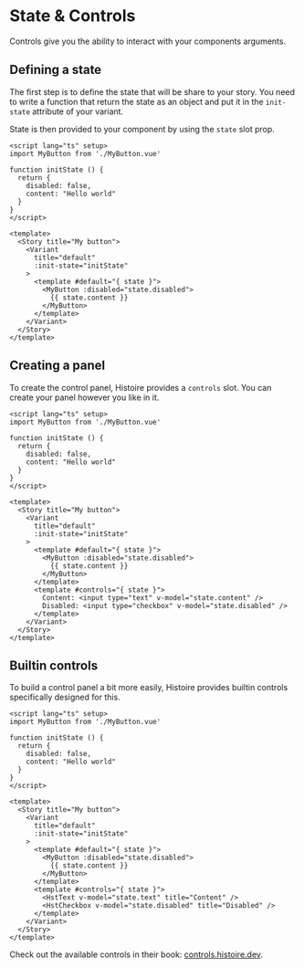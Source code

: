 # State & Controls

Controls give you the ability to interact with your components arguments.

## Defining a state

The first step is to define the state that will be share to your story. You need to write a function that return the state as an object and put it in the `init-state` attribute of your variant.

State is then provided to your component by using the `state` slot prop.

```vue{4-9,16,18-22}
<script lang="ts" setup>
import MyButton from './MyButton.vue'

function initState () {
  return {
    disabled: false,
    content: "Hello world"
  }
}
</script>

<template>
  <Story title="My button">
    <Variant
      title="default"
      :init-state="initState"
    >
      <template #default="{ state }">
        <MyButton :disabled="state.disabled">
          {{ state.content }}
        </MyButton>
      </template>
    </Variant>
  </Story>
</template>
```

## Creating a panel

To create the control panel, Histoire provides a `controls` slot. You can create your panel however you like in it.

```vue{23-26}
<script lang="ts" setup>
import MyButton from './MyButton.vue'

function initState () {
  return {
    disabled: false,
    content: "Hello world"
  }
}
</script>

<template>
  <Story title="My button">
    <Variant
      title="default"
      :init-state="initState"
    >
      <template #default="{ state }">
        <MyButton :disabled="state.disabled">
          {{ state.content }}
        </MyButton>
      </template>
      <template #controls="{ state }">
        Content: <input type="text" v-model="state.content" />
        Disabled: <input type="checkbox" v-model="state.disabled" />
      </template>
    </Variant>
  </Story>
</template>
```

## Builtin controls

To build a control panel a bit more easily, Histoire provides builtin controls specifically designed for this.

```vue{24-25}
<script lang="ts" setup>
import MyButton from './MyButton.vue'

function initState () {
  return {
    disabled: false,
    content: "Hello world"
  }
}
</script>

<template>
  <Story title="My button">
    <Variant
      title="default"
      :init-state="initState"
    >
      <template #default="{ state }">
        <MyButton :disabled="state.disabled">
          {{ state.content }}
        </MyButton>
      </template>
      <template #controls="{ state }">
        <HstText v-model="state.text" title="Content" />
        <HstCheckbox v-model="state.disabled" title="Disabled" />
      </template>
    </Variant>
  </Story>
</template>
```

Check out the available controls in their book: [controls.histoire.dev](https://controls.histoire.dev/).
